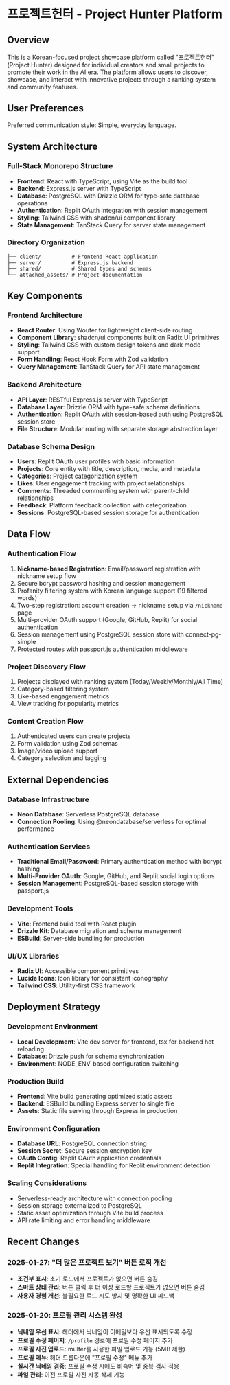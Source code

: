# 프로젝트헌터 - Project Hunter Platform

## Overview

This is a Korean-focused project showcase platform called "프로젝트헌터" (Project Hunter) designed for individual creators and small projects to promote their work in the AI era. The platform allows users to discover, showcase, and interact with innovative projects through a ranking system and community features.

## User Preferences

Preferred communication style: Simple, everyday language.

## System Architecture

### Full-Stack Monorepo Structure
- **Frontend**: React with TypeScript, using Vite as the build tool
- **Backend**: Express.js server with TypeScript
- **Database**: PostgreSQL with Drizzle ORM for type-safe database operations
- **Authentication**: Replit OAuth integration with session management
- **Styling**: Tailwind CSS with shadcn/ui component library
- **State Management**: TanStack Query for server state management

### Directory Organization
```
├── client/          # Frontend React application
├── server/          # Express.js backend
├── shared/          # Shared types and schemas
└── attached_assets/ # Project documentation
```

## Key Components

### Frontend Architecture
- **React Router**: Using Wouter for lightweight client-side routing
- **Component Library**: shadcn/ui components built on Radix UI primitives
- **Styling**: Tailwind CSS with custom design tokens and dark mode support
- **Form Handling**: React Hook Form with Zod validation
- **Query Management**: TanStack Query for API state management

### Backend Architecture
- **API Layer**: RESTful Express.js server with TypeScript
- **Database Layer**: Drizzle ORM with type-safe schema definitions
- **Authentication**: Replit OAuth with session-based auth using PostgreSQL session store
- **File Structure**: Modular routing with separate storage abstraction layer

### Database Schema Design
- **Users**: Replit OAuth user profiles with basic information
- **Projects**: Core entity with title, description, media, and metadata
- **Categories**: Project categorization system
- **Likes**: User engagement tracking with project relationships
- **Comments**: Threaded commenting system with parent-child relationships
- **Feedback**: Platform feedback collection with categorization
- **Sessions**: PostgreSQL-based session storage for authentication

## Data Flow

### Authentication Flow
1. **Nickname-based Registration**: Email/password registration with nickname setup flow
2. Secure bcrypt password hashing and session management
3. Profanity filtering system with Korean language support (19 filtered words)
4. Two-step registration: account creation → nickname setup via `/nickname` page
5. Multi-provider OAuth support (Google, GitHub, Replit) for social authentication
6. Session management using PostgreSQL session store with connect-pg-simple
7. Protected routes with passport.js authentication middleware

### Project Discovery Flow
1. Projects displayed with ranking system (Today/Weekly/Monthly/All Time)
2. Category-based filtering system
3. Like-based engagement metrics
4. View tracking for popularity metrics

### Content Creation Flow
1. Authenticated users can create projects
2. Form validation using Zod schemas
3. Image/video upload support
4. Category selection and tagging

## External Dependencies

### Database Infrastructure
- **Neon Database**: Serverless PostgreSQL database
- **Connection Pooling**: Using @neondatabase/serverless for optimal performance

### Authentication Services
- **Traditional Email/Password**: Primary authentication method with bcrypt hashing
- **Multi-Provider OAuth**: Google, GitHub, and Replit social login options
- **Session Management**: PostgreSQL-based session storage with passport.js

### Development Tools
- **Vite**: Frontend build tool with React plugin
- **Drizzle Kit**: Database migration and schema management
- **ESBuild**: Server-side bundling for production

### UI/UX Libraries
- **Radix UI**: Accessible component primitives
- **Lucide Icons**: Icon library for consistent iconography
- **Tailwind CSS**: Utility-first CSS framework

## Deployment Strategy

### Development Environment
- **Local Development**: Vite dev server for frontend, tsx for backend hot reloading
- **Database**: Drizzle push for schema synchronization
- **Environment**: NODE_ENV-based configuration switching

### Production Build
- **Frontend**: Vite build generating optimized static assets
- **Backend**: ESBuild bundling Express server to single file
- **Assets**: Static file serving through Express in production

### Environment Configuration
- **Database URL**: PostgreSQL connection string
- **Session Secret**: Secure session encryption key
- **OAuth Config**: Replit OAuth application credentials
- **Replit Integration**: Special handling for Replit environment detection

### Scaling Considerations
- Serverless-ready architecture with connection pooling
- Session storage externalized to PostgreSQL
- Static asset optimization through Vite build process
- API rate limiting and error handling middleware

## Recent Changes

### 2025-01-27: "더 많은 프로젝트 보기" 버튼 로직 개선
- **조건부 표시**: 초기 로드에서 프로젝트가 없으면 버튼 숨김
- **스마트 상태 관리**: 버튼 클릭 후 더 이상 로드할 프로젝트가 없으면 버튼 숨김
- **사용자 경험 개선**: 불필요한 로드 시도 방지 및 명확한 UI 피드백

### 2025-01-20: 프로필 관리 시스템 완성
- **닉네임 우선 표시**: 헤더에서 닉네임이 이메일보다 우선 표시되도록 수정
- **프로필 수정 페이지**: `/profile` 경로에 프로필 수정 페이지 추가
- **프로필 사진 업로드**: multer를 사용한 파일 업로드 기능 (5MB 제한)
- **프로필 메뉴**: 헤더 드롭다운에 "프로필 수정" 메뉴 추가
- **실시간 닉네임 검증**: 프로필 수정 시에도 비속어 및 중복 검사 적용
- **파일 관리**: 이전 프로필 사진 자동 삭제 기능